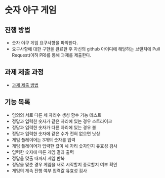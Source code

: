 # 숫자 야구 게임
## 진행 방법
* 숫자 야구 게임 요구사항을 파악한다.
* 요구사항에 대한 구현을 완료한 후 자신의 github 아이디에 해당하는 브랜치에 Pull Request(이하 PR)를 통해 과제를 제출한다.

## 과제 제출 과정
* [과제 제출 방법](https://github.com/next-step/nextstep-docs/tree/master/precourse)

## 기능 목록
* 임의의 서로 다른 세 자리수 생성 함수 기능 테스트
* 정답과 입력한 숫자가 같은 자리에 있는 경우 스트라이크
* 정답과 입력한 숫자가 다른 자리에 있는 경우 볼
* 정답과 입력한 숫자에 같은 수가 전혀 없으면 낫싱
* 게임 플레이어는 3개의 숫자를 입력
* 게임 플레이어가 입력한 값이 세 자리 숫자인지 유효성 검사
* 입력한 숫자에 따른 게임 결과 출력
* 정답을 맞출 때까지 게임 반복
* 정답을 맞춘 경우 게임을 새로 시작할지 종료할지 여부 확인
* 게임의 계속 진행 여부 입력값 유효성 검사
